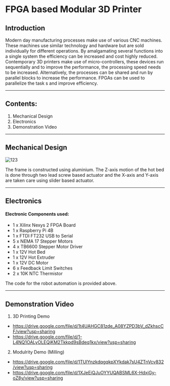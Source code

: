 # FPGA based Modular 3D Printer

## Introduction

Modern day manufacturing processes make use of various CNC machines. These
machines use similar technology and hardware but are sold individually for different
operations. By amalgamating several functions into a single system the efficiency
can be increased and cost highly reduced. Contemporary 3D printers make use of
micro-controllers, these devices run sequentially and to improve the performance,
the processing speed needs to be increased. Alternatively, the processes can be
shared and run by parallel blocks to increase the performance. FPGAs can be used
to parallelize the task s and improve efficiency.

---

## Contents:

1. Mechanical Design
2. Electronics
3. Demonstration Video

---

## Mechanical Design
![123](https://github.com/RonishNadar/FPGA-based-Modular-3D-Printer/assets/137984084/25b6ed28-0f47-4415-b739-8b2f9e472351)

The frame is constructed using aluminium. The Z-axis motion of the hot bed is done through two lead screw based actuator and the X-axis and Y-axis are taken care using slider based actuator. 

---

## Electronics
#### Electronic Components used:
- 1 x Xilinx Nexys 2 FPGA Board
- 1 x Raspberry Pi 4B
- 1 x FTDI FT232 USB to Serial
- 5 x NEMA 17 Stepper Motors
- 4 x TB6600 Stepper Motor Driver
- 1 x 12V Hot Bed
- 1 x 12V Hot Extruder
- 1 x 12V DC Motor
- 6 x Feedback Limit Switches
- 2 x 10K NTC Thermistor

The code for the robot automation is provided above.

---

## Demonstration Video

1. 3D Printing Demo

- https://drive.google.com/file/d/1t4UAHGC81zde_A08YZPD3bV_dZkhscCF/view?usp=sharing
- https://drive.google.com/file/d/1-L4NQ1OALyOLEQjKM2Tkkpd9sBdeq1kx/view?usp=sharing

2. Modulrity Demo (Milling)

- https://drive.google.com/file/d/1TUlYnzkdqgqkpXYkdak7sU4ZTnVcv832/view?usp=sharing
- https://drive.google.com/file/d/1XJeEiQJuOYYUQABSML6X-HdxjGy-oZ8y/view?usp=sharing
